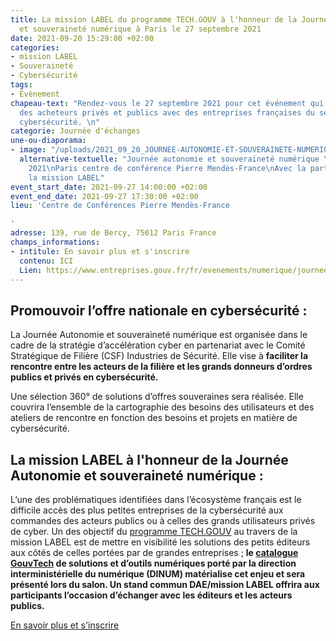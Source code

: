 ```yaml
---
title: La mission LABEL du programme TECH.GOUV à l'honneur de la Journée Autonomie
  et souveraineté numérique à Paris le 27 septembre 2021
date: 2021-09-20 15:29:00 +02:00
categories:
- mission LABEL
- Souveraineté
- Cybersécurité
tags:
- Évènement
chapeau-text: "Rendez-vous le 27 septembre 2021 pour cet événement qui mettra en relation
  des acheteurs privés et publics avec des entreprises françaises du secteur de la
  cybersécurité. \n"
categorie: Journée d'échanges
une-ou-diaporama:
- image: "/uploads/2021_09_20_JOURNEE-AUTONOMIE-ET-SOUVERAINETE-NUMERIQUE_AGENDA2.png"
  alternative-textuelle: "Journée autonomie et souveraineté numérique \nle 27 septembre
    2021\nParis centre de conférence Pierre Mendès-France\nAvec la participation de
    la mission LABEL"
event_start_date: 2021-09-27 14:00:00 +02:00
event_end_date: 2021-09-27 17:30:00 +02:00
lieu: 'Centre de Conférences Pierre Mendès-France

'
adresse: 139, rue de Bercy, 75012 Paris France
champs_informations:
- intitule: En savoir plus et s'inscrire
  contenu: ICI
  Lien: https://www.entreprises.gouv.fr/fr/evenements/numerique/journee-autonomie-et-souverainete-numerique
---
```


## Promouvoir l’offre nationale en cybersécurité :

La Journée Autonomie et souveraineté numérique est organisée dans le cadre de la stratégie d’accélération cyber en partenariat avec le Comité Stratégique de Filière (CSF) Industries de Sécurité. Elle vise à **faciliter la rencontre entre les acteurs de la filière et les grands donneurs d’ordres publics et privés en cybersécurité.**

Une sélection 360° de solutions d’offres souveraines sera réalisée. Elle couvrira l’ensemble de la cartographie des besoins des utilisateurs et des ateliers de rencontre en fonction des besoins et projets en matière de cybersécurité.

## La mission LABEL à l'honneur de la Journée Autonomie et souveraineté numérique :

L’une des problématiques identifiées dans l’écosystème français est le difficile accès des plus petites entreprises de la cybersécurité aux commandes des acteurs publics ou à celles des grands utilisateurs privés de cyber. Un des objectif du [programme TECH.GOUV](https://www.numerique.gouv.fr/publications/tech-gouv-strategie-et-feuille-de-route-2019-2021/) au travers de la mission LABEL est de mettre en visibilité les solutions des petits éditeurs aux côtés de celles portées par de grandes entreprises ; **le [catalogue GouvTech](https://www.numerique.gouv.fr/services/catalogue-gouvtech-outils-numeriques-pour-services-publics/) de solutions et d’outils numériques porté par la direction interministérielle du numérique (DINUM) matérialise cet enjeu et sera présenté lors du salon. Un stand commun DAE/mission LABEL offrira aux participants l’occasion d’échanger avec les éditeurs et les acteurs publics.**

[En savoir plus et s'inscrire ](https://www.entreprises.gouv.fr/fr/evenements/numerique/journee-autonomie-et-souverainete-numerique)